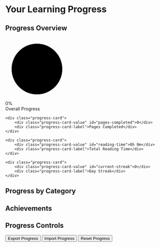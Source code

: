 # Your Learning Progress

<div class="progress-dashboard">

## Progress Overview

<div class="progress-overview">
    <div class="progress-card">
        <div class="progress-ring">
            <svg width="200" height="200">
                <circle cx="100" cy="100" r="80" class="progress-ring-bg"></circle>
                <circle cx="100" cy="100" r="80" class="progress-ring-fill" 
                        stroke-dasharray="502.65" 
                        stroke-dashoffset="502.65"
                        id="overall-progress-ring"></circle>
            </svg>
            <div class="progress-ring-text" id="overall-percentage">0%</div>
        </div>
        <div class="progress-card-label">Overall Progress</div>
    </div>
    
    <div class="progress-card">
        <div class="progress-card-value" id="pages-completed">0</div>
        <div class="progress-card-label">Pages Completed</div>
    </div>
    
    <div class="progress-card">
        <div class="progress-card-value" id="reading-time">0h 0m</div>
        <div class="progress-card-label">Total Reading Time</div>
    </div>
    
    <div class="progress-card">
        <div class="progress-card-value" id="current-streak">0</div>
        <div class="progress-card-label">Day Streak</div>
    </div>
</div>

## Progress by Category

<div class="progress-categories" id="category-progress">
    <!-- Categories will be populated by JavaScript -->
</div>

## Achievements

<div class="achievements-grid" id="achievements-grid">
    <!-- Achievements will be populated by JavaScript -->
</div>

## Progress Controls

<div class="progress-controls">
    <button class="progress-button" onclick="progressTracker.exportProgress()">
        Export Progress
    </button>
    <input type="file" id="import-file" style="display: none" accept=".json" 
           onchange="progressTracker.importProgress(this.files[0])">
    <button class="progress-button" onclick="document.getElementById('import-file').click()">
        Import Progress
    </button>
    <button class="progress-button danger" onclick="progressTracker.resetProgress()">
        Reset Progress
    </button>
</div>

</div>

<script>
// Progress dashboard initialization
document.addEventListener('DOMContentLoaded', function() {
    if (!window.progressTracker) return;
    
    const progress = progressTracker.progress;
    const totalPages = document.querySelectorAll('.md-nav__link').length || 200; // Estimate
    
    // Update overview cards
    const percentage = Math.round((progress.completedPages.length / totalPages) * 100);
    document.getElementById('overall-percentage').textContent = percentage + '%';
    document.getElementById('pages-completed').textContent = progress.completedPages.length;
    
    // Update progress ring
    const ring = document.getElementById('overall-progress-ring');
    const circumference = 2 * Math.PI * 80; // radius = 80
    const offset = circumference - (percentage / 100) * circumference;
    ring.style.strokeDashoffset = offset;
    
    // Format reading time
    const hours = Math.floor(progress.totalReadingTime / 3600000);
    const minutes = Math.floor((progress.totalReadingTime % 3600000) / 60000);
    document.getElementById('reading-time').textContent = `${hours}h ${minutes}m`;
    
    // Calculate streak (simplified - checks if visited today)
    const today = new Date().toDateString();
    const lastVisit = new Date(progress.lastVisit).toDateString();
    const streak = today === lastVisit ? 1 : 0; // Simplified for demo
    document.getElementById('current-streak').textContent = streak;
    
    // Category progress
    const categories = [
        { name: 'Fundamental Axioms', path: '/part1-axioms/', total: 7 },
        { name: 'Foundational Pillars', path: '/part2-pillars/', total: 5 },
        { name: 'Patterns', path: '/pattern-library/', total: 91 },
        { name: 'Quantitative Toolkit', path: '/quantitative/', total: 10 },
        { name: 'Human Factors', path: '/human-factors/', total: 15 },
        { name: 'Excellence Framework', path: '/excellence/', total: 8 }
    ];
    
    const categoryHTML = categories.map(cat => {
        const completed = progress.completedPages.filter(p => p.includes(cat.path)).length;
        const percentage = Math.round((completed / cat.total) * 100);
        
        return `
            <div class="category-progress">
                <div class="category-header">
                    <span class="category-name">${cat.name}</span>
                    <span class="category-stats">${completed} / ${cat.total}</span>
                </div>
                <div class="category-bar">
                    <div class="category-bar-fill" style="width: ${percentage}%">
                        <span class="category-bar-text">${percentage}%</span>
                    </div>
                </div>
            </div>
        `;
    }).join('');
    
    document.getElementById('category-progress').innerHTML = categoryHTML;
    
    // Achievements
    const allAchievements = [
        { id: 'first-page', icon: '🎯', title: 'First Steps', description: 'Complete your first page' },
        { id: 'getting-started', icon: '🚀', title: 'Getting Started', description: 'Complete 5 pages' },
        { id: 'making-progress', icon: '📈', title: 'Making Progress', description: 'Complete 10 pages' },
        { id: 'quarter-way', icon: '🌟', title: 'Quarter Way', description: 'Complete 25 pages' },
        { id: 'half-way', icon: '⭐', title: 'Halfway There', description: 'Complete 50 pages' },
        { id: 'completionist', icon: '🏆', title: 'Completionist', description: 'Complete 100 pages' },
        { id: 'axiom-master', icon: '🔮', title: 'Axiom Master', description: 'Complete all 7 fundamental axioms' },
        { id: 'pillar-expert', icon: '🏛️', title: 'Pillar Expert', description: 'Complete all 5 foundational pillars' },
        { id: 'pattern-explorer', icon: '🗺️', title: 'Pattern Explorer', description: 'Explore 20 patterns' }
    ];
    
    const achievementsHTML = allAchievements.map(achievement => {
        const earned = progress.achievements.includes(achievement.id);
        
        return `
            <div class="achievement-card ${earned ? 'earned' : 'locked'}">
                <div class="achievement-card-header">
                    <span class="achievement-card-icon">${achievement.icon}</span>
                    <span class="achievement-card-title">${achievement.title}</span>
                </div>
                <div class="achievement-card-description">${achievement.description}</div>
            </div>
        `;
    }).join('');
    
    document.getElementById('achievements-grid').innerHTML = achievementsHTML;
});
</script>